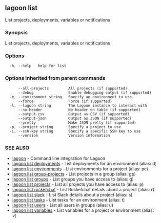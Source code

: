 ## lagoon list

List projects, deployments, variables or notifications

### Synopsis

List projects, deployments, variables or notifications

### Options

```
  -h, --help   help for list
```

### Options inherited from parent commands

```
      --all-projects         All projects (if supported)
      --debug                Enable debugging output (if supported)
  -e, --environment string   Specify an environment to use
      --force                Force (if supported)
  -l, --lagoon string        The Lagoon instance to interact with
      --no-header            No header on table (if supported)
      --output-csv           Output as CSV (if supported)
      --output-json          Output as JSON (if supported)
      --pretty               Make JSON pretty (if supported)
  -p, --project string       Specify a project to use
  -i, --ssh-key string       Specify a specific SSH key to use
      --version              Version information
```

### SEE ALSO

* [lagoon](lagoon.md)	 - Command line integration for Lagoon
* [lagoon list deployments](lagoon_list_deployments.md)	 - List deployments for an environment (alias: d)
* [lagoon list environments](lagoon_list_environments.md)	 - List environments for a project (alias: pe)
* [lagoon list group-projects](lagoon_list_group-projects.md)	 - List projects in a group (alias: gp)
* [lagoon list groups](lagoon_list_groups.md)	 - List groups you have access to (alias: g)
* [lagoon list projects](lagoon_list_projects.md)	 - List all projects you have access to (alias: p)
* [lagoon list rocketchat](lagoon_list_rocketchat.md)	 - List Rocketchat details about a project (alias: r)
* [lagoon list slack](lagoon_list_slack.md)	 - List Slack details about a project (alias: s)
* [lagoon list tasks](lagoon_list_tasks.md)	 - List tasks for an environment (alias: t)
* [lagoon list users](lagoon_list_users.md)	 - List all users in groups (alias: u)
* [lagoon list variables](lagoon_list_variables.md)	 - List variables for a project or environment (alias: v)


